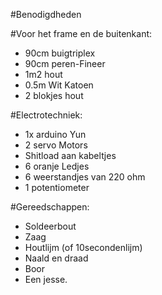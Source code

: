 #Benodigdheden

#Voor het frame en de buitenkant:
- 90cm buigtriplex
- 90cm peren-Fineer
- 1m2 hout
- 0.5m Wit Katoen
- 2 blokjes hout  

#Electrotechniek:
- 1x arduino Yun
- 2 servo Motors
- Shitload aan kabeltjes
- 6 oranje Ledjes
- 6 weerstandjes van 220 ohm
- 1 potentiometer  

#Gereedschappen:
- Soldeerbout
- Zaag
- Houtlijm (of 10secondenlijm)
- Naald en draad
- Boor
- Een jesse. 
